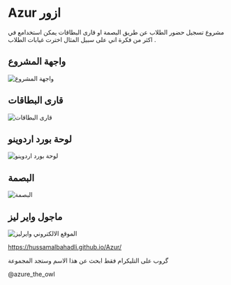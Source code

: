 # Azur ازور
مشروع تسجيل حضور الطلاب عن طريق البصمة او قارى البطاقات يمكن استخدامع في اكثر من فكرة اني على سبيل المثال اخترت 
غيابات الطلاب .


## واجهة المشروع  
![  واجهة المشروع  ](https://github.com/hussamalbahadli/Azur/blob/Azur-Fingerprint/assets/image/s4.jpg
"  واجهة المشروع " )


## قارى البطاقات  
![قارى البطاقات](https://github.com/hussamalbahadli/Azur/blob/Azur-Fingerprint/assets/image/rfid.jpg
"قارى البطاقات ")



##  لوحة بورد اردوينو   
![  لوحة بورد اردوينو  ](https://github.com/hussamalbahadli/Azur/blob/Azur-Fingerprint/assets/image/arduino.jpg
"  لوحة بورد اردوينو " )



## البصمة 
![البصمة](https://github.com/hussamalbahadli/Azur/blob/Azur-Fingerprint/assets/image/Fingerprint.jpg
"البصمة ذاكرة 127 بصمة اصبع تاخذ ")

## ماجول واير ليز 
![وايرليز](https://github.com/hussamalbahadli/Azur/blob/Azur-Fingerprint/assets/image/hc12.jpg
"ماجول واير ليز ")
الموقع الالكتروني 

https://hussamalbahadli.github.io/Azur/

گروب على التليكرام 
فقط ابحث عن هذا الاسم وستجد المجموعة 

@azure_the_owl
